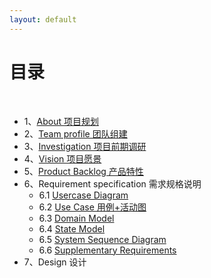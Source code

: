 ```yaml
---
layout: default
---
```

# [](#TOC)目录

&nbsp;&nbsp; 

* 1、[About 项目规划](01-about)
* 2、[Team profile 团队组建](02-team-profile)
* 3、[Investigation 项目前期调研](03-investigation)
* 4、[Vision 项目愿景](04-vision)
* 5、[Product Backlog 产品特性](05-product-backlog)
* 6、Requirement specification 需求规格说明
    - 6.1 [Usercase Diagram](06-01-usecase-diagram)
    - 6.2 [Use Case 用例+活动图](06-02-use-cases)
    - 6.3 [Domain Model ]()
    - 6.4 [State Model ]()
    - 6.5 [System Sequence Diagram]()
    - 6.6 [Supplementary Requirements ]()
* 7、Design 设计